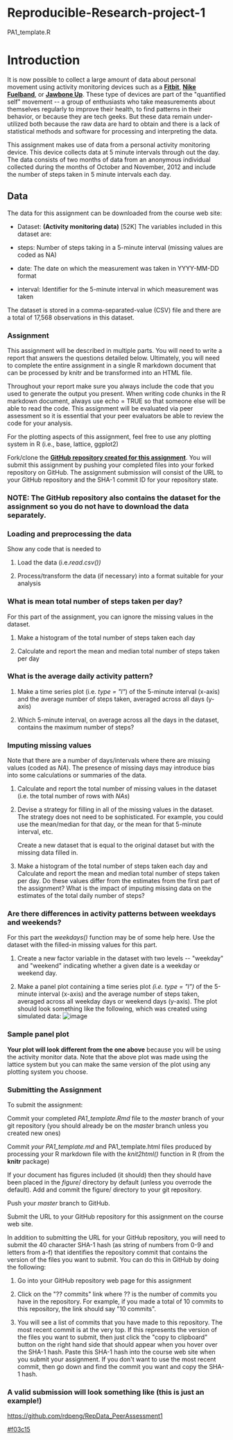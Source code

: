 # Reproducible-Research-project-1
PA1_template.R
# Introduction
It is now possible to collect a large amount of data about personal movement using activity monitoring devices such as a **[Fitbit](https://www.fitbit.com/global/nl/home)**, **[Nike Fuelband](https://www.nike.com/help/a/why-cant-i-sync)**, or **[Jawbone Up](https://www.jawbone.com/search)**. These type of devices are part of the "quantified self" movement -- a group of enthusiasts who take measurements about themselves regularly to improve their health, to find patterns in their behavior, or because they are tech geeks. But these data remain under-utilized both because the raw data are hard to obtain and there is a lack of statistical methods and software for processing and interpreting the data.

This assignment makes use of data from a personal activity monitoring device. This device collects data at 5 minute intervals through out the day. The data consists of two months of data from an anonymous individual collected during the months of October and November, 2012 and include the number of steps taken in 5 minute intervals each day.

## Data
The data for this assignment can be downloaded from the course web site:

* Dataset: **(Activity monitoring data)** [52K]
The variables included in this dataset are:

* steps: Number of steps taking in a 5-minute interval (missing values are coded as NA)

* date: The date on which the measurement was taken in YYYY-MM-DD format

* interval: Identifier for the 5-minute interval in which measurement was taken

The dataset is stored in a comma-separated-value (CSV) file and there are a total of 17,568 observations in this dataset.

### Assignment
This assignment will be described in multiple parts. You will need to write a report that answers the questions detailed below. Ultimately, you will need to complete the entire assignment in a single R markdown document that can be processed by knitr and be transformed into an HTML file.

Throughout your report make sure you always include the code that you used to generate the output you present. When writing code chunks in the R markdown document, always use echo = TRUE so that someone else will be able to read the code. This assignment will be evaluated via peer assessment so it is essential that your peer evaluators be able to review the code for your analysis.

For the plotting aspects of this assignment, feel free to use any plotting system in R (i.e., base, lattice, ggplot2)

Fork/clone the **[GitHub repository created for this assignment](https://github.com/rdpeng/RepData_PeerAssessment1)**. You will submit this assignment by pushing your completed files into your forked repository on GitHub. The assignment submission will consist of the URL to your GitHub repository and the SHA-1 commit ID for your repository state.

### NOTE: The GitHub repository also contains the dataset for the assignment so you do not have to download the data separately.

### Loading and preprocessing the data
Show any code that is needed to

1. Load the data (i.e.*read.csv())*

2. Process/transform the data (if necessary) into a format suitable for your analysis

### What is mean total number of steps taken per day?
For this part of the assignment, you can ignore the missing values in the dataset.

1. Make a histogram of the total number of steps taken each day

2. Calculate and report the mean and median total number of steps taken per day

### What is the average daily activity pattern?
1. Make a time series plot (i.e. *type = "l"*) of the 5-minute interval (x-axis) and the average number of steps taken, averaged across all days (y-axis)

2. Which 5-minute interval, on average across all the days in the dataset, contains the maximum number of steps?

### Imputing missing values
Note that there are a number of days/intervals where there are missing values (coded as *NA*). The presence of missing days may introduce bias into some calculations or summaries of the data.

1. Calculate and report the total number of missing values in the dataset (i.e. the total number of rows with *NAs*)

2. Devise a strategy for filling in all of the missing values in the dataset. The strategy does not need to be sophisticated. For example, you could use the mean/median for that day, or the mean for that 5-minute interval, etc.

   Create a new dataset that is equal to the original dataset but with the missing data filled in.

4. Make a histogram of the total number of steps taken each day and Calculate and report the mean and median total number of steps taken per day. Do these values differ from the estimates from the first part of the assignment? What is the impact of imputing missing data on the estimates of the total daily number of steps?

### Are there differences in activity patterns between weekdays and weekends?
For this part the *weekdays()* function may be of some help here. Use the dataset with the filled-in missing values for this part.

1. Create a new factor variable in the dataset with two levels -- "weekday" and "weekend" indicating whether a given date is a weekday or weekend day.

2. Make a panel plot containing a time series plot *(i.e. type = "l")* of the 5-minute interval (x-axis) and the average number of steps taken, averaged across all weekday days or weekend days (y-axis). The plot should look something like the following, which was created using simulated data:
   ![image](https://github.com/SonjaJanssen/Reproducible-Research-project-1/assets/123073089/2f7c8944-45a1-4eac-a12e-abe1d57f070f)


### Sample panel plot

**Your plot will look different from the one above** because you will be using the activity monitor data. Note that the above plot was made using the lattice system but you can make the same version of the plot using any plotting system you choose.

### **Submitting the Assignment**
To submit the assignment:

Commit your completed *PA1_template.Rmd* file to the *master* branch of your git repository (you should already be on the *master* branch unless you created new ones)

Commit *your PA1_template.md* and PA1_template.html files produced by processing your R markdown file with the *knit2html()* function in R (from the **knitr** package)

If your document has figures included (it should) then they should have been placed in the *figure*/ directory by default (unless you overrode the default). Add and commit the figure/ directory to your git repository.

Push your *master* branch to GitHub.

Submit the URL to your GitHub repository for this assignment on the course web site.

In addition to submitting the URL for your GitHub repository, you will need to submit the 40 character SHA-1 hash (as string of numbers from 0-9 and letters from a-f) that identifies the repository commit that contains the version of the files you want to submit. You can do this in GitHub by doing the following:

1. Go into your GitHub repository web page for this assignment

2. Click on the "?? commits" link where ?? is the number of commits you have in the repository. For example, if you made a total of 10 commits to this repository, the link should say "10 commits".

3. You will see a list of commits that you have made to this repository. The most recent commit is at the very top. If this represents the version of the files you want to submit, then just click the "copy to clipboard" button on the right hand side that should appear when you hover over the SHA-1 hash. Paste this SHA-1 hash into the course web site when you submit your assignment. If you don't want to use the most recent commit, then go down and find the commit you want and copy the SHA-1 hash.

### A valid submission will look something like (this is just an **example!**)

https://github.com/rdpeng/RepData_PeerAssessment1

[#f03c15](7c376cc5447f11537f8740af8e07d6facc3d9645)

